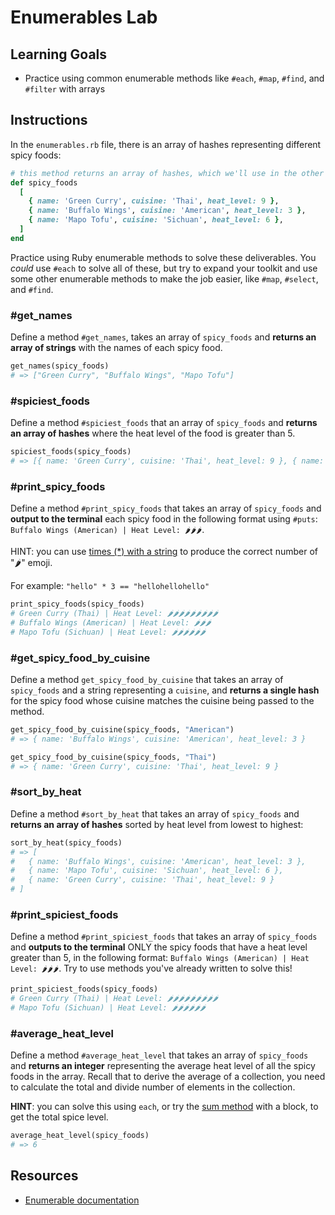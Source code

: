 # Enumerables Lab

## Learning Goals

- Practice using common enumerable methods like `#each`, `#map`, `#find`, and
  `#filter` with arrays

## Instructions

In the `enumerables.rb` file, there is an array of hashes representing different
spicy foods:

```rb
# this method returns an array of hashes, which we'll use in the other methods
def spicy_foods
  [
    { name: 'Green Curry', cuisine: 'Thai', heat_level: 9 },
    { name: 'Buffalo Wings', cuisine: 'American', heat_level: 3 },
    { name: 'Mapo Tofu', cuisine: 'Sichuan', heat_level: 6 },
  ]
end
```

Practice using Ruby enumerable methods to solve these deliverables. You _could_
use `#each` to solve all of these, but try to expand your toolkit and use some
other enumerable methods to make the job easier, like `#map`, `#select`, and
`#find`.

### #get_names

Define a method `#get_names`, takes an array of `spicy_foods` and **returns an
array of strings** with the names of each spicy food.

```rb
get_names(spicy_foods)
# => ["Green Curry", "Buffalo Wings", "Mapo Tofu"]
```

### #spiciest_foods

Define a method `#spiciest_foods` that an array of `spicy_foods` and **returns
an array of hashes** where the heat level of the food is greater than 5.

```rb
spiciest_foods(spicy_foods)
# => [{ name: 'Green Curry', cuisine: 'Thai', heat_level: 9 }, { name: 'Mapo Tofu', cuisine: 'Sichuan', heat_level: 6 }]
```

### #print_spicy_foods

Define a method `#print_spicy_foods` that takes an array of `spicy_foods` and
**output to the terminal** each spicy food in the following format using
`#puts`: `Buffalo Wings (American) | Heat Level: 🌶🌶🌶`.

HINT: you can use [times (\*) with a string][string times] to produce the
correct number of "🌶" emoji.

For example: `"hello" * 3 == "hellohellohello"`

```rb
print_spicy_foods(spicy_foods)
# Green Curry (Thai) | Heat Level: 🌶🌶🌶🌶🌶🌶🌶🌶🌶
# Buffalo Wings (American) | Heat Level: 🌶🌶🌶
# Mapo Tofu (Sichuan) | Heat Level: 🌶🌶🌶🌶🌶🌶
```

[string times]: https://ruby-doc.org/core-2.7.3/String.html#method-i-2A

### #get_spicy_food_by_cuisine

Define a method `get_spicy_food_by_cuisine` that takes an array of `spicy_foods`
and a string representing a `cuisine`, and **returns a single hash** for the
spicy food whose cuisine matches the cuisine being passed to the method.

```rb
get_spicy_food_by_cuisine(spicy_foods, "American")
# => { name: 'Buffalo Wings', cuisine: 'American', heat_level: 3 }

get_spicy_food_by_cuisine(spicy_foods, "Thai")
# => { name: 'Green Curry', cuisine: 'Thai', heat_level: 9 }
```

### #sort_by_heat

Define a method `#sort_by_heat` that takes an array of `spicy_foods` and
**returns an array of hashes** sorted by heat level from lowest to highest:

```rb
sort_by_heat(spicy_foods)
# => [
#   { name: 'Buffalo Wings', cuisine: 'American', heat_level: 3 },
#   { name: 'Mapo Tofu', cuisine: 'Sichuan', heat_level: 6 },
#   { name: 'Green Curry', cuisine: 'Thai', heat_level: 9 }
# ]
```

### #print_spiciest_foods

Define a method `#print_spiciest_foods` that takes an array of `spicy_foods` and
**outputs to the terminal** ONLY the spicy foods that have a heat level greater
than 5, in the following format:
`Buffalo Wings (American) | Heat Level: 🌶🌶🌶`. Try to use methods you've
already written to solve this!

```rb
print_spiciest_foods(spicy_foods)
# Green Curry (Thai) | Heat Level: 🌶🌶🌶🌶🌶🌶🌶🌶🌶
# Mapo Tofu (Sichuan) | Heat Level: 🌶🌶🌶🌶🌶🌶
```

### #average_heat_level

Define a method `#average_heat_level` that takes an array of `spicy_foods` and
**returns an integer** representing the average heat level of all the spicy
foods in the array. Recall that to derive the average of a collection, you need
to calculate the total and divide number of elements in the collection.

**HINT**: you can solve this using `each`, or try the [sum method][] with a
block, to get the total spice level.

```rb
average_heat_level(spicy_foods)
# => 6
```

## Resources

- [Enumerable documentation][ruby docs enumerable]

[ruby docs enumerable]: https://ruby-doc.org/core-2.7.3/Enumerable.html
[sum method]: https://ruby-doc.org/core-2.7.3/Enumerable.html#method-i-sum
